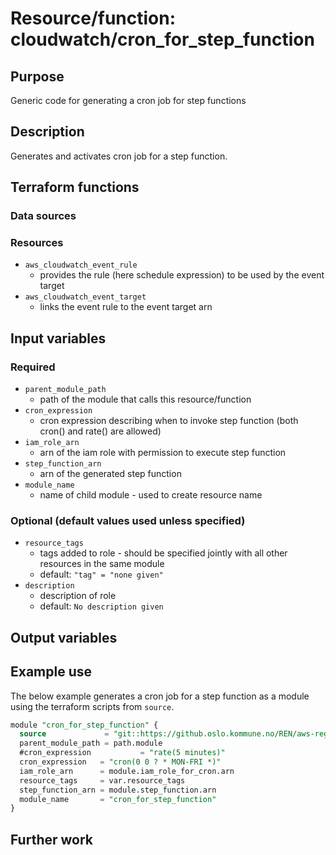 # Resource/function: cloudwatch/cron_for_step_function

## Purpose
Generic code for generating a cron job for step functions

## Description
Generates and activates cron job for a step function.

## Terraform functions

### Data sources

### Resources
- `aws_cloudwatch_event_rule`
    - provides the rule (here schedule expression) to be used by the event target 
- `aws_cloudwatch_event_target` 
    - links the event rule to the event target arn

## Input variables
### Required
- `parent_module_path`
    - path of the module that calls this resource/function
- `cron_expression`
    - cron expression describing when to invoke step function (both cron() and rate() are allowed)
- `iam_role_arn`
    - arn of the iam role with permission to execute step function
- `step_function_arn`
    - arn of the generated step function
- `module_name`
    - name of child module - used to create resource name

### Optional (default values used unless specified)
- `resource_tags`
    - tags added to role - should be specified jointly with all other resources in the same module
    - default: `"tag" = "none given"`
- `description`
    - description of role
    - default: `No description given`

## Output variables


## Example use
The below example generates a cron job for a step function as a module using the terraform scripts from `source`.
```sql
module "cron_for_step_function" {
  source             = "git::https://github.oslo.kommune.no/REN/aws-reg-terraform-library//cloudwatch/cron_for_step_function?ref=0.17.dev"
  parent_module_path = path.module
  #cron_expression           = "rate(5 minutes)"
  cron_expression   = "cron(0 0 ? * MON-FRI *)"
  iam_role_arn      = module.iam_role_for_cron.arn
  resource_tags     = var.resource_tags
  step_function_arn = module.step_function.arn
  module_name       = "cron_for_step_function"
}
```

## Further work
